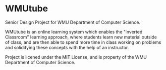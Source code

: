 WMUtube
=======

Senior Design Project for WMU Department of Computer Science.

WMUtube is an online learning system which enables the "Inverted Classroom" learning approach, where students learn new material outside of class, and are then able to spend more time in class working on problems and solidifying these concepts with the help of an instructor.

Project is licened under the MIT License, and is property of the WMU Department of Computer Science.
